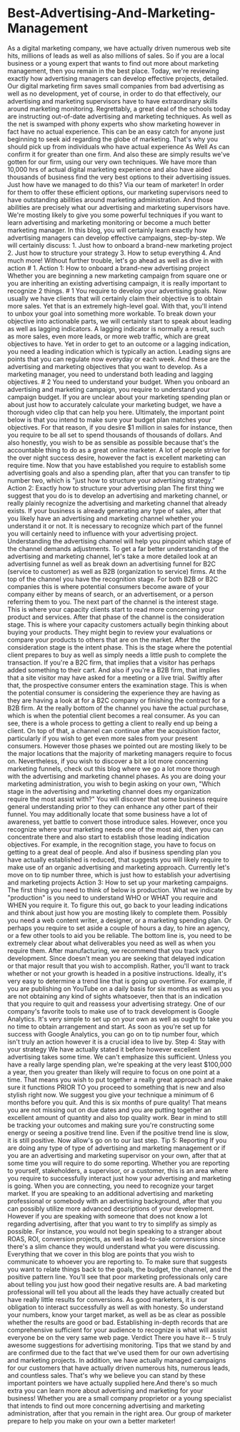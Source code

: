 # Best-Advertising-And-Marketing-Management
As a digital marketing company, we have actually driven numerous web site hits, millions of leads as well as also millions of sales. So if you are a local business or a young expert that wants to find out more about marketing management, then you remain in the best place. Today, we're reviewing exactly how advertising managers can develop effective projects, detailed. Our digital marketing firm saves small companies from bad advertising as well as no development, yet of course, in order to do that effectively, our advertising and marketing supervisors have to have extraordinary skills around marketing monitoring. Regrettably, a great deal of the schools today are instructing out-of-date advertising and marketing techniques. As well as the net is swamped with phony experts who show marketing however in fact have no actual experience. This can be an easy catch for anyone just beginning to seek aid regarding the globe of marketing. That's why you should pick up from individuals who have actual experience As Well As can confirm it for greater than one firm. And also these are simply results we've gotten for our firm, using our very own techniques. We have more than 10,000 hrs of actual digital marketing experience and also have aided thousands of business find the very best options to their advertising issues. Just how have we managed to do this? Via our team of marketer! In order for them to offer these efficient options, our marketing supervisors need to have outstanding abilities around marketing administration. And those abilities are precisely what our advertising and marketing supervisors have. We're mosting likely to give you some powerful techniques if you want to learn advertising and marketing monitoring or become a much better marketing manager. In this blog, you will certainly learn exactly how advertising managers can develop effective campaigns, step-by-step. We will certainly discuss: 1. Just how to onboard a brand-new marketing project 2. Just how to structure your strategy 3. How to setup everything 4. And much more! Without further trouble, let's go ahead as well as dive in with action # 1. Action 1: How to onboard a brand-new advertising project Whether you are beginning a new marketing campaign from square one or you are inheriting an existing advertising campaign, it is really important to recognize 2 things. # 1 You require to develop your advertising goals. Now usually we have clients that will certainly claim their objective is to obtain more sales. Yet that is an extremely high-level goal. With that, you'll intend to unbox your goal into something more workable. To break down your objective into actionable parts, we will certainly start to speak about leading as well as lagging indicators. A lagging indicator is normally a result, such as more sales, even more leads, or more web traffic, which are great objectives to have. Yet in order to get to an outcome or a lagging indication, you need a leading indication which is typically an action. Leading signs are points that you can regulate now everyday or each week. And these are the advertising and marketing objectives that you want to develop. As a marketing manager, you need to understand both leading and lagging objectives. # 2 You need to understand your budget. When you onboard an advertising and marketing campaign, you require to understand your campaign budget. If you are unclear about your marketing spending plan or about just how to accurately calculate your marketing budget, we have a thorough video clip that can help you here. Ultimately, the important point below is that you intend to make sure your budget plan matches your objectives. For that reason, if you desire $1 million in sales for instance, then you require to be all set to spend thousands of thousands of dollars. And also honestly, you wish to be as sensible as possible because that's the accountable thing to do as a great online marketer. A lot of people strive for the over night success desire, however the fact is excellent marketing can require time. Now that you have established you require to establish some advertising goals and also a spending plan, after that you can transfer to tip number two, which is "just how to structure your advertising strategy." Action 2: Exactly how to structure your advertising plan The first thing we suggest that you do is to develop an advertising and marketing channel, or really plainly recognize the advertising and marketing channel that already exists. If your business is already generating any type of sales, after that you likely have an advertising and marketing channel whether you understand it or not. It is necessary to recognize which part of the funnel you will certainly need to influence with your advertising project. Understanding the advertising channel will help you pinpoint which stage of the channel demands adjustments. To get a far better understanding of the advertising and marketing channel, let's take a more detailed look at an advertising funnel as well as break down an advertising funnel for B2C (service to customer) as well as B2B (organization to service) firms. At the top of the channel you have the recognition stage. For both B2B or B2C companies this is where potential consumers become aware of your company either by means of search, or an advertisement, or a person referring them to you. The next part of the channel is the interest stage. This is where your capacity clients start to read more concerning your product and services. After that phase of the channel is the consideration stage. This is where your capacity customers actually begin thinking about buying your products. They might begin to review your evaluations or compare your products to others that are on the market. After the consideration stage is the intent phase. This is the stage where the potential client prepares to buy as well as simply needs a little push to complete the transaction. If you're a B2C firm, that implies that a visitor has perhaps added something to their cart. And also if you're a B2B firm, that implies that a site visitor may have asked for a meeting or a live trial. Swiftly after that, the prospective consumer enters the examination stage. This is when the potential consumer is considering the experience they are having as they are having a look at for a B2C company or finishing the contract for a B2B firm. At the really bottom of the channel you have the actual purchase, which is when the potential client becomes a real consumer. As you can see, there is a whole process to getting a client to really end up being a client. On top of that, a channel can continue after the acquisition factor, particularly if you wish to get even more sales from your present consumers. However those phases we pointed out are mosting likely to be the major locations that the majority of marketing managers require to focus on. Nevertheless, if you wish to discover a bit a lot more concerning marketing funnels, check out this blog where we go a lot more thorough with the advertising and marketing channel phases. As you are doing your marketing administration, you wish to begin asking on your own, "Which stage in the advertising and marketing channel does my organization require the most assist with?" You will discover that some business require general understanding prior to they can enhance any other part of their funnel. You may additionally locate that some business have a lot of awareness, yet battle to convert those introduce sales. However, once you recognize where your marketing needs one of the most aid, then you can concentrate there and also start to establish those leading indication objectives. For example, in the recognition stage, you have to focus on getting to a great deal of people. And also if business spending plan you have actually established is reduced, that suggests you will likely require to make use of an organic advertising and marketing approach. Currently let's move on to tip number three, which is just how to establish your advertising and marketing projects Action 3: How to set up your marketing campaigns. The first thing you need to think of below is production. What we indicate by "production" is you need to understand WHO or WHAT you require and WHEN you require it. To figure this out, go back to your leading indications and think about just how you are mosting likely to complete them. Possibly you need a web content writer, a designer, or a marketing spending plan. Or perhaps you require to set aside a couple of hours a day, to hire an agency, or a few other tools to aid you be reliable. The bottom line is, you need to be extremely clear about what deliverables you need as well as when you require them. After manufacturing, we recommend that you track your development. Since doesn't mean you are seeking that delayed indication or that major result that you wish to accomplish. Rather, you'll want to track whether or not your growth is headed in a positive instructions. Ideally, it's very easy to determine a trend line that is going up overtime. For example, if you are publishing on YouTube on a daily basis for six months as well as you are not obtaining any kind of sights whatsoever, then that is an indication that you require to quit and reassess your advertising strategy. One of our company's favorite tools to make use of to track development is Google Analytics. It's very simple to set up on your own as well as ought to take you no time to obtain arrangement and start. As soon as you're set up for success with Google Analytics, you can go on to tip number four, which isn't truly an action however it is a crucial idea to live by. Step 4: Stay with your strategy We have actually stated it before however excellent advertising takes some time. We can't emphasize this sufficient. Unless you have a really large spending plan, we're speaking at the very least $100,000 a year, then you greater than likely will require to focus on one point at a time. That means you wish to put together a really great approach and make sure it functions PRIOR TO you proceed to something that is new and also stylish right now. We suggest you give your technique a minimum of 6 months before you quit. And this is six months of pure quality! That means you are not missing out on due dates and you are putting together an excellent amount of quantity and also top quality work. Bear in mind to still be tracking your outcomes and making sure you're constructing some energy or seeing a positive trend line. Even if the positive trend line is slow, it is still positive. Now allow's go on to our last step. Tip 5: Reporting If you are doing any type of type of advertising and marketing management or if you are an advertising and marketing supervisor on your own, after that at some time you will require to do some reporting. Whether you are reporting to yourself, stakeholders, a supervisor, or a customer, this is an area where you require to successfully interact just how your advertising and marketing is going. When you are connecting, you need to recognize your target market. If you are speaking to an additional advertising and marketing professional or somebody with an advertising background, after that you can possibly utilize more advanced descriptions of your development. However if you are speaking with someone that does not know a lot regarding advertising, after that you want to try to simplify as simply as possible. For instance, you would not begin speaking to a stranger about ROAS, ROI, conversion projects, as well as lead-to-sale conversions since there's a slim chance they would understand what you were discussing. Everything that we cover in this blog are points that you wish to communicate to whoever you are reporting to. To make sure that suggests you want to relate things back to the goals, the budget, the channel, and the positive pattern line. You'll see that poor marketing professionals only care about telling you just how good their negative results are. A bad marketing professional will tell you about all the leads they have actually created but have really little results for conversions. As good marketers, it is our obligation to interact successfully as well as with honesty. So understand your numbers, know your target market, as well as be as clear as possible whether the results are good or bad. Establishing in-depth records that are comprehensive sufficient for your audience to recognize is what will assist everyone be on the very same web page. Verdict There you have it-- 5 truly awesome suggestions for advertising monitoring. Tips that we stand by and are confirmed due to the fact that we've used them for our own advertising and marketing projects. In addition, we have actually managed campaigns for our customers that have actually driven numerous hits, numerous leads, and countless sales. That's why we believe you can stand by these important pointers we have actually supplied here.And there's so much extra you can learn more about advertising and marketing for your business! Whether you are a small company proprietor or a young specialist that intends to find out more concerning advertising and marketing administration, after that you remain in the right area. Our group of marketer prepare to help you make on your own a better marketer!
